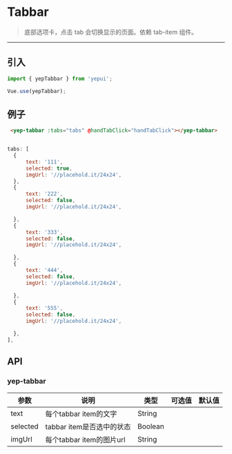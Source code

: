 # Tabbar

> 底部选项卡，点击 tab 会切换显示的页面。依赖 tab-item 组件。

-------------

## 引入

```javascript
import { yepTabbar } from 'yepui';

Vue.use(yepTabbar);
```

## 例子


```html
 <yep-tabbar :tabs="tabs" @handTabClick="handTabClick"></yep-tabbar>
```

```js

tabs: [
  {
      text: '111',
      selected: true,
      imgUrl: '//placehold.it/24x24',
  },
  {
      text: '222',
      selected: false,
      imgUrl: '//placehold.it/24x24',

  },
  {
      text: '333',
      selected: false,
      imgUrl: '//placehold.it/24x24',

  },
  {
      text: '444',
      selected: false,
      imgUrl: '//placehold.it/24x24',

  },
  {
      text: '555',
      selected: false,
      imgUrl: '//placehold.it/24x24',

  },
],

```

## API

### yep-tabbar
| 参数 | 说明 | 类型 | 可选值 | 默认值 |
|------|-------|---------|-------|--------|
| text | 每个tabbar item的文字 | String | |  |
| selected | tabbar item是否选中的状态 | Boolean | |  |
| imgUrl | 每个tabbar item的图片url | String | |  |


